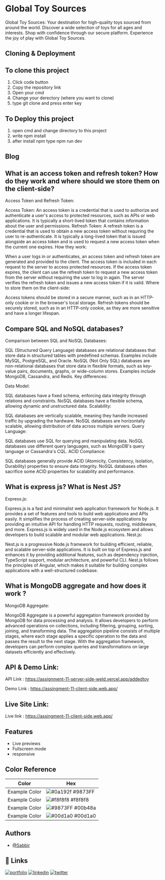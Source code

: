 
# Global Toy Sources


Global Toy Sources: Your destination for high-quality toys sourced from around the world. Discover a wide selection of toys for all ages and interests. Shop with confidence through our secure platform. Experience the joy of play with Global Toy Sources.




## Cloning & Deployment
## To clone this project
   1. Click code button 
   2. Copy the repository link 
   3. Open your cmd 
   4. Change your derectory (where you want to clone)
   5. type git clone and press enter key



## To Deploy this project

1. open cmd and change directory to this project
2. write npm install
3. after install npm type npm run dev
## Blog
## What is an access token and refresh token? How do they work and where should we store them on the client-side?

Access Token and Refresh Token:

Access Token:
An access token is a credential that is used to authorize and authenticate a user's access to protected resources, such as APIs or web applications. It is typically a short-lived token that contains information about the user and permissions.
Refresh Token: A refresh token is a credential that is used to obtain a new access token without requiring the user to re-authenticate. It is typically a long-lived token that is issued alongside an access token and is used to request a new access token when the current one expires.
How they work:

When a user logs in or authenticates, an access token and refresh token are generated and provided to the client.
The access token is included in each request to the server to access protected resources.
If the access token expires, the client can use the refresh token to request a new access token from the server without requiring the user to log in again.
The server verifies the refresh token and issues a new access token if it is valid.
Where to store them on the client-side:

Access tokens should be stored in a secure manner, such as in an HTTP-only cookie or in the browser's local storage.
Refresh tokens should be securely stored, such as in an HTTP-only cookie, as they are more sensitive and have a longer lifespan.

##  Compare SQL and NoSQL databases?
Comparison between SQL and NoSQL Databases:

SQL (Structured Query Language) databases are relational databases that store data in structured tables with predefined schemas. Examples include MySQL, PostgreSQL, and Oracle. NoSQL (Not Only SQL) databases are non-relational databases that store data in flexible formats, such as key-value pairs, documents, graphs, or wide-column stores. Examples include MongoDB, Cassandra, and Redis.
Key differences:

Data Model:

SQL databases have a fixed schema, enforcing data integrity through relations and constraints. NoSQL databases have a flexible schema, allowing dynamic and unstructured data.
Scalability:

SQL databases are vertically scalable, meaning they handle increased traffic by upgrading the hardware. NoSQL databases are horizontally scalable, allowing distribution of data across multiple servers.
Query Language:

SQL databases use SQL for querying and manipulating data. NoSQL databases use different query languages, such as MongoDB's query language or Cassandra's CQL.
ACID Compliance:

SQL databases generally provide ACID (Atomicity, Consistency, Isolation, Durability) properties to ensure data integrity. NoSQL databases often sacrifice some ACID properties for scalability and performance.


## What is express js? What is Nest JS?

Express.js:

Express.js is a fast and minimalist web application framework for Node.js. It provides a set of features and tools to build web applications and APIs easily. It simplifies the process of creating server-side applications by providing an intuitive API for handling HTTP requests, routing, middleware, and more. Express.js is widely used in the Node.js ecosystem and allows developers to build scalable and modular web applications.
Nest.js:

Nest.js is a progressive Node.js framework for building efficient, reliable, and scalable server-side applications. It is built on top of Express.js and enhances it by providing additional features, such as dependency injection, TypeScript support, modular architecture, and powerful CLI. Nest.js follows the principles of Angular, which makes it suitable for building complex applications with a well-structured codebase.

## What is MongoDB aggregate and how does it work ?
MongoDB Aggregate:

MongoDB Aggregate is a powerful aggregation framework provided by MongoDB for data processing and analysis. It allows developers to perform advanced operations on collections, including filtering, grouping, sorting, joining, and transforming data. The aggregation pipeline consists of multiple stages, where each stage applies a specific operation to the data and passes the result to the next stage. With the aggregation framework, developers can perform complex queries and transformations on large datasets efficiently and effectively.
## API & Demo Link: 

API Link : https://assignment-11-server-side-weld.vercel.app/addedtoy

Demo Link : https://assingment-11-client-side.web.app/


## Live Site Link:

Live link : https://assingment-11-client-side.web.app/
## Features
- Live previews
- Fullscreen mode
- responsive

## Color Reference

| Color             | Hex                                                                |
| ----------------- | ------------------------------------------------------------------ |
| Example Color | ![#0a192f](https://via.placeholder.com/10/0a192f?text=+) #9873FF |
| Example Color | ![#f8f8f8](https://via.placeholder.com/10/f8f8f8?text=+) #f8f8f8 |
| Example Color | ![#9873FF](https://via.placeholder.com/10/00b48a?text=+) #00b48a |
| Example Color | ![#00d1a0](https://via.placeholder.com/10/00b48a?text=+) #00d1a0 |


## Authors

- [@Sabbir](https://github.com/dev-sabbir194)


## 🔗 Links
[![portfolio](https://img.shields.io/badge/my_portfolio-000?style=for-the-badge&logo=ko-fi&logoColor=white)](https://github.com/dev-sabbir194)
[![linkedin](https://img.shields.io/badge/linkedin-0A66C2?style=for-the-badge&logo=linkedin&logoColor=white)](https://github.com/dev-sabbir194)
[![twitter](https://img.shields.io/badge/twitter-1DA1F2?style=for-the-badge&logo=twitter&logoColor=white)](https://github.com/dev-sabbir194)


